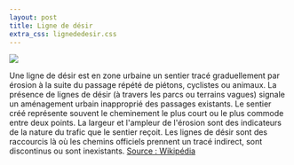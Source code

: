 ```yaml
---
layout: post
title: Ligne de désir
extra_css: lignededesir.css
---
```


<img src="/img/16.lignededesir.jpg"/>

Une ligne de désir est en zone urbaine un sentier tracé graduellement par érosion à la suite du passage répété de piétons, cyclistes ou animaux. La présence de lignes de désir (à travers les parcs ou terrains vagues) signale un aménagement urbain inapproprié des passages existants.
Le sentier créé représente souvent le cheminement le plus court ou le plus commode entre deux points. La largeur et l'ampleur de l'érosion sont des indicateurs de la nature du trafic que le sentier reçoit. Les lignes de désir sont des raccourcis là où les chemins officiels prennent un tracé indirect, sont discontinus ou sont inexistants.
<a href="https://fr.wikipedia.org/wiki/Ligne_de_d%C3%A9sir">Source : Wikipédia</a>


